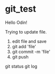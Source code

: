 # git_test
Hello Odin!

Trying to update file.

1. edit file and save
2. git add 'file'
3. git commit -m 'file'
4. git push

git status
git log
